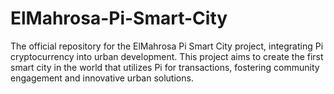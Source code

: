 # ElMahrosa-Pi-Smart-City
The official repository for the ElMahrosa Pi Smart City project, integrating Pi cryptocurrency into urban development. This project aims to create the first smart city in the world that utilizes Pi for transactions, fostering community engagement and innovative urban solutions.
